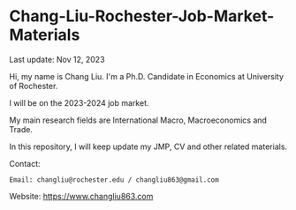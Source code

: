 # Chang-Liu-Rochester-Job-Market-Materials
Last update: Nov 12, 2023

Hi, my name is Chang Liu. I'm a Ph.D. Candidate in Economics at University of Rochester.

I will be on the 2023-2024 job market.

My main research fields are International Macro, Macroeconomics and Trade. 

In this repository, I will keep update my JMP, CV and other related materials.


Contact: 

    Email: changliu@rochester.edu / changliu863@gmail.com   
               
Website:
    https://www.changliu863.com
    
